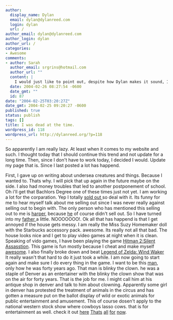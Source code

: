 ```yaml
---
author:
  display_name: Dylan
  email: dylan@dylanreed.com
  login: dylan
  url: /
author_email: dylan@dylanreed.com
author_login: dylan
author_url: /
categories:
- Awesome
comments:
- author: Sarah
  author_email: srgrins@hotmail.com
  author_url: ""
  content: |
    I would just like to point out, despite how Dylan makes it sound, I do not restrict his video game playing to when the house is clean.  Right.  Like I could ever make a lame rule like that stick in the first place.
  date: 2004-02-26 08:27:54 -0600
  date_gmt: ""
  id: 87
date: "2004-02-25T03:20:27Z"
date_gmt: 2004-02-25 09:20:27 -0600
published: true
status: publish
tags: []
title: I was dead at the time.
wordpress_id: 118
wordpress_url: http://dylanreed.org/?p=118
---
```


So apparently I am really lazy. At least when it comes to my website and such. I thought today that I should continue this trend and not update for a long time. Then, since I don't have to work today, I decided I would. Update my page that is. Since I last posted a lot has happend.

First, I gave up on writing about undersea creatures and things. Because I wanted to. Thats why. I will pick that up again in the future maybe on the side. I also had money troubles that led to another postponement of school. Oh i'll get that Bachlors Degree one of these times just not yet. I am working a lot for the corparation. Yep I totally [sold out ][1]so deal with it. Its funny for me to hear myself talk about me selling out since I was never really against selling out to begin with. The only person who has mentioned this selling out to me is [harper][2], because [he][3] of course didn't sell out. So I have turned into my [father ][4]a little. NOOOOOOO!. Ok all that has happend is that I get annoyed if the house gets messy. I am really the Miss Suzy Homemaker doll with the Starbucks accessory pack. awesome. Its really not all that bad. The house looks nice and I get to play video games at night when it is clean.  
Speaking of vido games, I have been playing the game [Hitman 2:Silent Assasstion][5]. This game is fun mostly because I cheat and make myself [awesome][6]. I also finally broke down and beat [Legend of Zelda: Wind Waker][7] It really wasn't that hard to do it just took a while. I am now going to start again and make sure I do every thing in the game. I want to be this [man][8], only how he was forty years ago. That man is blinky the clown. he was a staple of Denver as an entertainer with the blinky the clown show that was on the air for forty years. That is the job for me. I might call him at his antique shop in denver and talk to him about clowning. Apparently some girl in denver has protested the treatment of animals in the circus and has gotten a measure put on the ballot display of wild or exotic animals for public entertainment and amusement. This of course dosen't apply to the national western stock show where cowboys lasso cows. that is for entertainment as well. check it out [here][8] [Thats][9] [all][10] [for][11] [now][12].

   [1]: http://www.starbucks.com
   [2]: http://www.nata2.org
   [3]: http://www.worldbook.com
   [4]: http://ealasaid.com/fan/shrine/darth.jpg
   [5]: http://www.hitman2.com
   [6]: http://www.askcheats.com/GCN/Hitman-2-Silent-Assassin-Cheats-Codes.html
   [7]: http://www.zelda.com/
   [8]: http://www.rockymountainnews.com/drmn/local/article/0,1299,DRMN_15_2572178,00.html
   [9]: http://www.deanotheclown.com/deanotoys.html
   [10]: http://www.kanji.org/kanji/jack/unicycle/images/13wheel.jpg
   [11]: http://www.cheekymonkey.com.au/polari4.jpg
   [12]: http://www.artsontour.com/2003/artist-photos/juggle-mania.jpg

